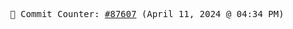 <p align="center">
    <samp>
        📮 Commit Counter: <a href="https://github.com/Javascript-void0/Javascript-void0/commits/main">#87607</a> (April 11, 2024 @ 04:34 PM)
    </samp>
</p>